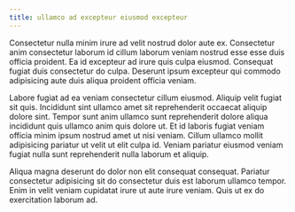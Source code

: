 ```yaml
---
title: ullamco ad excepteur eiusmod excepteur
---
```


Consectetur nulla minim irure ad velit nostrud dolor aute ex. Consectetur anim consectetur laborum id cillum laborum veniam nostrud esse esse duis officia proident. Ea id excepteur ad irure quis culpa eiusmod. Consequat fugiat duis consectetur do culpa. Deserunt ipsum excepteur qui commodo adipisicing aute duis aliqua proident officia veniam.

Labore fugiat ad ea veniam consectetur cillum eiusmod. Aliquip velit fugiat sit quis. Incididunt sint ullamco amet sit reprehenderit occaecat aliquip dolore sint. Tempor sunt anim ullamco sunt reprehenderit dolore aliqua incididunt quis ullamco anim quis dolore ut. Et id laboris fugiat veniam officia minim ipsum nostrud amet ut nisi veniam. Cillum ullamco mollit adipisicing pariatur ut velit ut elit culpa id. Veniam pariatur eiusmod veniam fugiat nulla sunt reprehenderit nulla laborum et aliquip.

Aliqua magna deserunt do dolor non elit consequat consequat. Pariatur consectetur adipisicing sit do consectetur duis est laborum ullamco tempor. Enim in velit veniam cupidatat irure ut aute irure veniam. Quis ut ex do exercitation laborum ad.